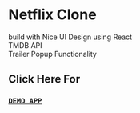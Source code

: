 # Netflix Clone

build with Nice UI Design using
React <br />
TMDB API <br />
Trailer Popup Functionality

## Click Here For
### [`DEMO APP`](https://netflix-clone-edcb1.web.app)
